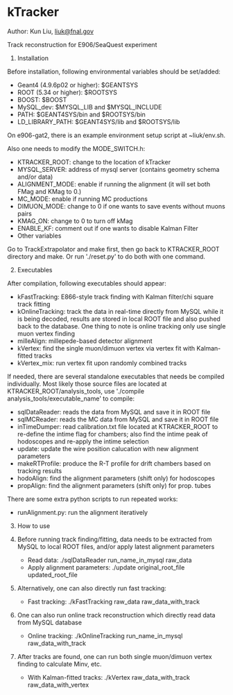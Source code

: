 kTracker
========

Author: Kun Liu, liuk@fnal.gov

Track reconstruction for E906/SeaQuest experiment

1. Installation

  Before installation, following environmental variables should be set/added:
  * Geant4 (4.9.6p02 or higher): $GEANTSYS
  * ROOT (5.34 or higher): $ROOTSYS
  * BOOST: $BOOST
  * MySQL_dev: $MYSQL_LIB and $MYSQL_INCLUDE
  * PATH: $GEANT4SYS/bin and $ROOTSYS/bin
  * LD_LIBRARY_PATH: $GEANT4SYS/lib and $ROOTSYS/lib
  
  On e906-gat2, there is an example environment setup script at ~liuk/env.sh.
  
  Also one needs to modify the MODE_SWITCH.h:
  * KTRACKER_ROOT: change to the location of kTracker
  * MYSQL_SERVER: address of mysql server (contains geometry schema and/or data)
  * ALIGNMENT_MODE: enable if running the alignment (it will set both FMag and KMag to 0.)
  * MC_MODE: enable if running MC productions
  * DIMUON_MODE: change to 0 if one wants to save events without muons pairs
  * KMAG_ON: change to 0 to turn off kMag
  * ENABLE_KF: comment out if one wants to disable Kalman Filter
  * Other variables
  
  Go to TrackExtrapolator and make first, then go back to KTRACKER_ROOT directory and make. Or run './reset.py'
  to do both with one command.
  
2. Executables

  After compilation, following executables should appear:
  * kFastTracking: E866-style track finding with Kalman filter/chi square track fitting
  * kOnlineTracking: track the data in real-time directly from MySQL while it is being decoded, 
                     results are stored in local ROOT file and also pushed back to the database. 
                     One thing to note is online tracking only use single muon vertex finding
  * milleAlign: millepede-based detector alignment
  * kVertex: find the single muon/dimuon vertex via vertex fit with Kalman-fitted tracks
  * kVertex_mix: run vertex fit upon randomly combined tracks
  
  If needed, there are several standalone executables that needs be compiled individually. Most likely those
  source files are located at KTRACKER_ROOT/analysis_tools, use './compile analysis_tools/executable_name' to compile:
  * sqlDataReader: reads the data from MySQL and save it in ROOT file
  * sqlMCReader: reads the MC data from MySQL and save it in ROOT file
  * inTimeDumper: read calibration.txt file located at KTRACKER_ROOT to re-define the intime flag for chambers; also find the intime peak
                  of hodoscopes and re-apply the intime selection
  * update: update the wire position calucation with new alignment parameters
  * makeRTProfile: produce the R-T profile for drift chambers based on tracking results
  * hodoAlign: find the alignment parameters (shift only) for hodoscopes
  * propAlign: find the alignment parameters (shift only) for prop. tubes

  There are some extra python scripts to run repeated works:
  * runAlignment.py: run the alignment iteratively

3. How to use
  
  1. Before running track finding/fitting, data needs to be extracted from MySQL to local ROOT files, 
     and/or apply latest alignment parameters
     * Read data: ./sqlDataReader run_name_in_mysql raw_data
     * Apply alignment parameters: ./update original_root_file updated_root_file     
     
  2. Alternatively, one can also directly run fast tracking:
     * Fast tracking: ./kFastTracking raw_data raw_data_with_track
  
  3. One can also run online track reconstruction which directly read data from MySQL database
     * Online tracking: ./kOnlineTracking run_name_in_mysql raw_data_with_track
  
  4. After tracks are found, one can run both single muon/dimuon vertex finding to calculate Minv, etc.
     * With Kalman-fitted tracks: ./kVertex raw_data_with_track raw_data_with_vertex
